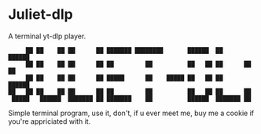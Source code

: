 # Juliet-dlp

A terminal yt-dlp player.
```
     ██ ██    ██ ██      ██ ███████ ████████       ██████  ██      ██████  
     ██ ██    ██ ██      ██ ██         ██          ██   ██ ██      ██   ██ 
     ██ ██    ██ ██      ██ █████      ██    █████ ██   ██ ██      ██████  
██   ██ ██    ██ ██      ██ ██         ██          ██   ██ ██      ██      
 █████   ██████  ███████ ██ ███████    ██          ██████  ███████ ██
```

Simple terminal program, use it, don't, if u ever meet me, buy me a cookie if you're appriciated with it.
